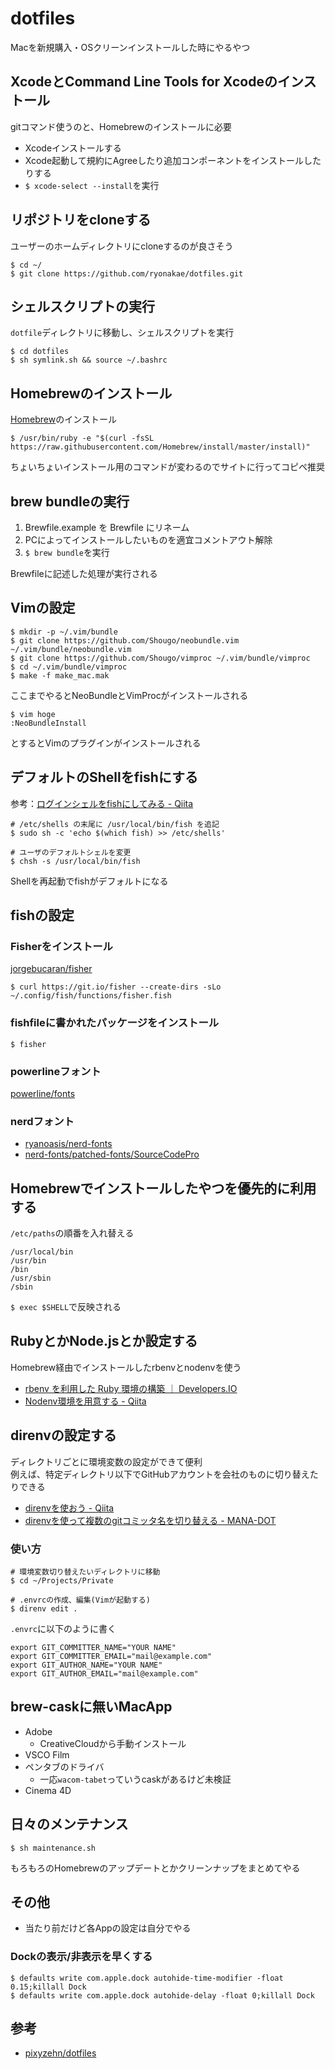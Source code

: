 # dotfiles
Macを新規購入・OSクリーンインストールした時にやるやつ


## XcodeとCommand Line Tools for Xcodeのインストール
gitコマンド使うのと、Homebrewのインストールに必要

* Xcodeインストールする
* Xcode起動して規約にAgreeしたり追加コンポーネントをインストールしたりする
* `$ xcode-select --install`を実行


## リポジトリをcloneする
ユーザーのホームディレクトリにcloneするのが良さそう

```
$ cd ~/
$ git clone https://github.com/ryonakae/dotfiles.git
```


## シェルスクリプトの実行
`dotfile`ディレクトリに移動し、シェルスクリプトを実行

```
$ cd dotfiles
$ sh symlink.sh && source ~/.bashrc
```


## Homebrewのインストール
[Homebrew](http://brew.sh/index_ja.html)のインストール

```
$ /usr/bin/ruby -e "$(curl -fsSL https://raw.githubusercontent.com/Homebrew/install/master/install)"
```

ちょいちょいインストール用のコマンドが変わるのでサイトに行ってコピペ推奨


## brew bundleの実行
1. Brewfile.example を Brewfile にリネーム
2. PCによってインストールしたいものを適宜コメントアウト解除
3. `$ brew bundle`を実行

Brewfileに記述した処理が実行される


## Vimの設定
```
$ mkdir -p ~/.vim/bundle
$ git clone https://github.com/Shougo/neobundle.vim ~/.vim/bundle/neobundle.vim
$ git clone https://github.com/Shougo/vimproc ~/.vim/bundle/vimproc
$ cd ~/.vim/bundle/vimproc
$ make -f make_mac.mak
```

ここまでやるとNeoBundleとVimProcがインストールされる

```
$ vim hoge
:NeoBundleInstall
```

とするとVimのプラグインがインストールされる


## デフォルトのShellをfishにする
参考：[ログインシェルをfishにしてみる \- Qiita](https://qiita.com/bleru/items/047a4e8ea2afb654d9e1)

```
# /etc/shells の末尾に /usr/local/bin/fish を追記
$ sudo sh -c 'echo $(which fish) >> /etc/shells'

# ユーザのデフォルトシェルを変更
$ chsh -s /usr/local/bin/fish
```

Shellを再起動でfishがデフォルトになる

## fishの設定
### Fisherをインストール
[jorgebucaran/fisher](https://github.com/jorgebucaran/fisher)

```
$ curl https://git.io/fisher --create-dirs -sLo ~/.config/fish/functions/fisher.fish
```

### fishfileに書かれたパッケージをインストール
```
$ fisher
```

### powerlineフォント
[powerline/fonts](https://github.com/powerline/fonts)

### nerdフォント
* [ryanoasis/nerd\-fonts](https://github.com/ryanoasis/nerd-fonts)
* [nerd\-fonts/patched\-fonts/SourceCodePro](https://github.com/ryanoasis/nerd-fonts/tree/master/patched-fonts/SourceCodePro)


## Homebrewでインストールしたやつを優先的に利用する
`/etc/paths`の順番を入れ替える

```
/usr/local/bin
/usr/bin
/bin
/usr/sbin
/sbin
```

`$ exec $SHELL`で反映される


## RubyとかNode.jsとか設定する
Homebrew経由でインストールしたrbenvとnodenvを使う

* [rbenv を利用した Ruby 環境の構築 ｜ Developers.IO](http://dev.classmethod.jp/server-side/language/build-ruby-environment-by-rbenv/)
* [Nodenv環境を用意する \- Qiita](https://qiita.com/YuukiMiyoshi/items/080b6cde332d8d4e06f3)


## direnvの設定する
ディレクトリごとに環境変数の設定ができて便利  
例えば、特定ディレクトリ以下でGitHubアカウントを会社のものに切り替えたりできる

* [direnvを使おう - Qiita](http://qiita.com/kompiro/items/5fc46089247a56243a62)
* [direnvを使って複数のgitコミッタ名を切り替える - MANA-DOT](http://blog.manaten.net/entry/direnv_git_account)

### 使い方
```
# 環境変数切り替えたいディレクトリに移動
$ cd ~/Projects/Private

# .envrcの作成、編集(Vimが起動する)
$ direnv edit .
```

`.envrc`に以下のように書く

```
export GIT_COMMITTER_NAME="YOUR NAME"
export GIT_COMMITTER_EMAIL="mail@example.com"
export GIT_AUTHOR_NAME="YOUR NAME"
export GIT_AUTHOR_EMAIL="mail@example.com"
```


## brew-caskに無いMacApp
* Adobe
  - CreativeCloudから手動インストール
* VSCO Film
* ペンタブのドライバ
  - 一応`wacom-tabet`っていうcaskがあるけど未検証
* Cinema 4D


## 日々のメンテナンス
```
$ sh maintenance.sh
```

もろもろのHomebrewのアップデートとかクリーンナップをまとめてやる


## その他
* 当たり前だけど各Appの設定は自分でやる

### Dockの表示/非表示を早くする
```
$ defaults write com.apple.dock autohide-time-modifier -float 0.15;killall Dock
$ defaults write com.apple.dock autohide-delay -float 0;killall Dock
```


## 参考
* [pixyzehn/dotfiles](https://github.com/pixyzehn/dotfiles)

